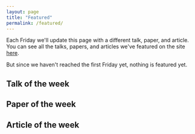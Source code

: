 ```yaml
---
layout: page
title: "Featured"
permalink: /featured/
---
```


Each Friday we'll update this page with a different talk, paper, and article. You can see all the talks, papers, and articles we've featured on the site [here](/archive/).

But since we haven't reached the first Friday yet, nothing is featured yet.

## Talk of the week

## Paper of the week

## Article of the week
